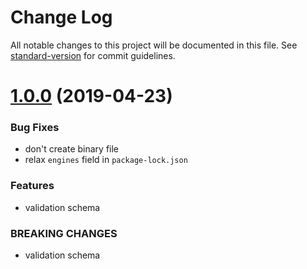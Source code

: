 # Change Log

All notable changes to this project will be documented in this file. See [standard-version](https://github.com/conventional-changelog/standard-version) for commit guidelines.

<a name="1.0.0"></a>
# [1.0.0](https://github.com/webpack-contrib/css-loader/compare/v1.0.0) (2019-04-23)


### Bug Fixes

* don't create binary file
* relax `engines` field in `package-lock.json`

### Features

* validation schema


### BREAKING CHANGES

* validation schema

